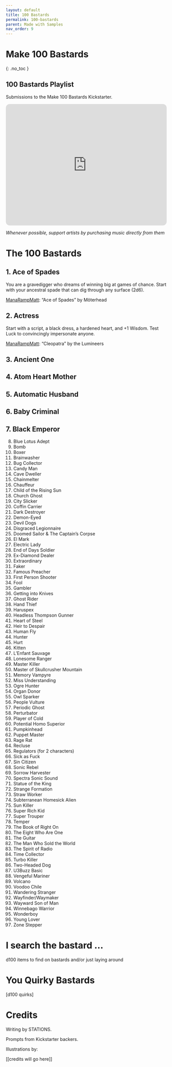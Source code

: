 ```yaml
---
layout: default
title: 100 Bastards
permalink: 100-bastards
parent: Made with Samples
nav_order: 9
---
```


# Make 100 Bastards
{: .no_toc }

## 100 Bastards Playlist
Submissions to the Make 100 Bastards Kickstarter.

<iframe style="border-radius:12px" src="https://open.spotify.com/embed/playlist/3HO3exOVb5j9sOsITekGaI?utm_source=generator" width="100%" height="380" frameBorder="0" allowfullscreen="" allow="autoplay; clipboard-write; encrypted-media; fullscreen; picture-in-picture" loading="lazy"></iframe>

*Whenever possible, support artists by purchasing music directly from them*



# The 100 Bastards


## 1. Ace of Spades

You are a gravedigger who dreams of winning big at games of chance. Start with your ancestral spade that can dig through any surface (2d6).

[ManaRampMatt](https://manarampmatt.itch.io/): “Ace of Spades” by Möterhead



## 2. Actress

Start with a script, a black dress, a hardened heart, and +1 Wisdom. Test Luck to convincingly impersonate anyone.

[ManaRampMatt](https://manarampmatt.itch.io/): “Cleopatra” by the Lumineers



## 3. Ancient One

## 4. Atom Heart Mother


## 5. Automatic Husband
## 6. Baby Criminal
## 7. Black Emperor
8. Blue Lotus Adept
9. Bomb
10. Boxer
11. Brainwasher
12. Bug Collector
13. Candy Man
14. Cave Dweller
15. Chainmelter
16. Chauffeur
17. Child of the Rising Sun
18. Church Ghost
19. City Slicker
20. Coffin Carrier
21. Dark Destroyer
22. Demon-Eyed
23. Devil Dogs
24. Disgraced Legionnaire
25. Doomed Sailor & The Captain’s Corpse
26. El Mark
27. Electric Lady
28. End of Days Soldier
29. Ex-Diamond Dealer
30. Extraordinary
31. Faker
32. Famous Preacher
33. First Person Shooter
34. Fool
35. Gambler
36. Getting into Knives
37. Ghost Rider
38. Hand Thief
39. Haruspex
40. Headless Thompson Gunner
41. Heart of Steel
42. Heir to Despair
43. Human Fly
44. Hunter
45. Hurt
46. Kitten
47. L’Enfant Sauvage
48. Lonesome Ranger
49. Master Killer
50. Master of Skullcrusher Mountain
51. Memory Vampyre
52. Miss Understanding
53. Ogre Hunter
54. Organ Donor
55. Owl Sparker
56. People Vulture
57. Periodic Ghost
58. Perturbator
59. Player of Cold
60. Potential Homo Superior
61. Pumpkinhead
62. Puppet Master
63. Rage Rat
64. Recluse
65. Regulators (for 2 characters)
66. Sick as Fuck
67. Sin Citizen
68. Sonic Rebel
69. Sorrow Harvester
70. Spectra Sonic Sound
71. Statue of the King
72. Strange Formation
73. Straw Worker
74. Subterranean Homesick Alien
75. Sun Killer
76. Super Rich Kid
77. Super Trouper
78. Temper
79. The Book of Right On
80. The Eight Who Are One
81. The Guitar
82. The Man Who Sold the World
83. The Spirit of Radio
84. Time Collector
85. Turbo Killer
86. Two-Headed Dog
87. U3Buzz Basic
88. Vengeful Mariner
89. Volcano
90. Voodoo Chile
91. Wandering Stranger
92. Wayfinder/Waymaker
93. Wayward Son of Man
94. Winnebago Warrior
95. Wonderboy
96. Young Lover
97. Zone Stepper


# I search the bastard …

d100 items to find on bastards and/or just laying around


# You Quirky Bastards

[d100 quirks]


# Credits

Writing by STATIONS.

Prompts from Kickstarter backers.

Illustrations by:

[[credits will go here]]









